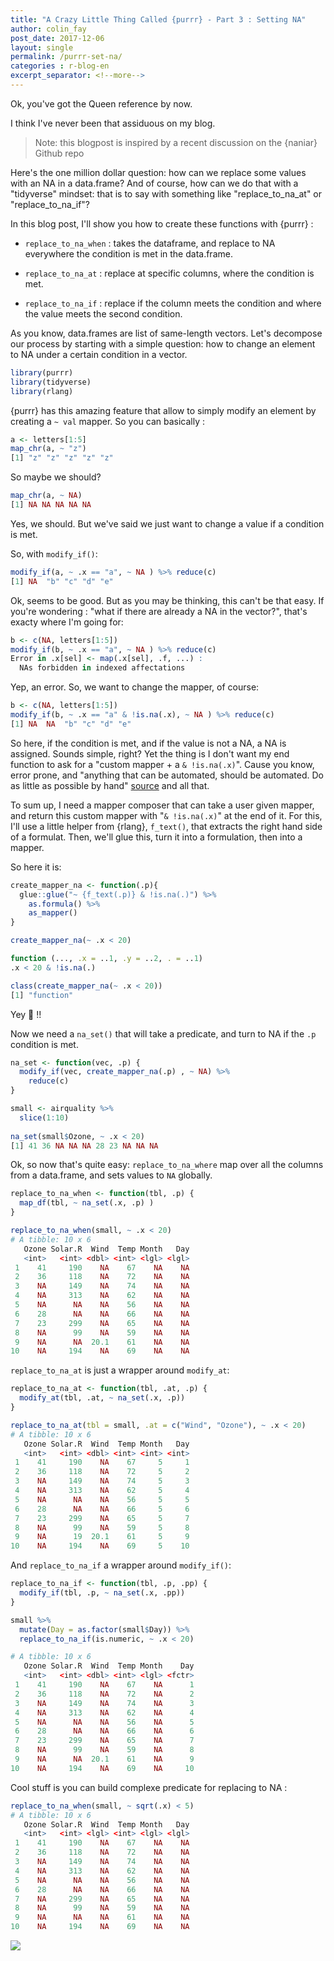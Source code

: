 ```yaml
---
title: "A Crazy Little Thing Called {purrr} - Part 3 : Setting NA"
author: colin_fay
post_date: 2017-12-06
layout: single
permalink: /purrr-set-na/
categories : r-blog-en
excerpt_separator: <!--more-->
---
```


Ok, you've got the Queen reference by now. 

<!--more-->

I think I've never been that assiduous on my blog. 

> Note: this blogpost is inspired by a recent discussion on the {naniar} Github repo

Here's the one million dollar question: how can we replace some values with an NA in a data.frame? And of course, how can we do that with a "tidyverse" mindset: that is to say with something like "replace_to_na_at" or "replace_to_na_if"?

In this blog post, I'll show you how to create these functions with {purrr} : 

+ `replace_to_na_when` : takes the dataframe, and replace to NA everywhere the condition is met in the data.frame. 

+ `replace_to_na_at` : replace at specific columns, where the condition is met. 

+ `replace_to_na_if` : replace if the column meets the condition and where the value meets the second condition. 

As you know, data.frames are list of same-length vectors. Let's decompose our process by starting with a simple question: how to change an element to NA under a certain condition in a vector. 

```r
library(purrr)
library(tidyverse)
library(rlang)
```

{purrr} has this amazing feature that allow to simply modify an element by creating a `~ val` mapper. So you can basically : 

```r
a <- letters[1:5]
map_chr(a, ~ "z")
[1] "z" "z" "z" "z" "z"
```

So maybe we should?

```r
map_chr(a, ~ NA)
[1] NA NA NA NA NA
```

Yes, we should. But we've said we just want to change a value if a condition is met. 

So, with `modify_if()`:

```r
modify_if(a, ~ .x == "a", ~ NA ) %>% reduce(c)
[1] NA  "b" "c" "d" "e"
```

Ok, seems to be good. But as you may be thinking, this can't be that easy. If you're wondering : "what if there are already a NA in the vector?", that's exacty where I'm going for: 

```r
b <- c(NA, letters[1:5])
modify_if(b, ~ .x == "a", ~ NA ) %>% reduce(c)
Error in .x[sel] <- map(.x[sel], .f, ...) : 
  NAs forbidden in indexed affectations
```

Yep, an error. So, we want to change the mapper, of course: 

```r
b <- c(NA, letters[1:5])
modify_if(b, ~ .x == "a" & !is.na(.x), ~ NA ) %>% reduce(c)
[1] NA  NA  "b" "c" "d" "e"
```

So here, if the condition is met, and if the value is not a NA, a NA is assigned. Sounds simple, right? Yet the thing is I don't want my end function to ask for a "custom mapper + a `& !is.na(.x)`". Cause you know, error prone, and "anything that can be automated, should be automated. Do as little as possible by hand" [source](http://r-pkgs.had.co.nz/intro.html) and all that. 

To sum up, I need a mapper composer that can take a user given mapper, and return this custom mapper with "`& !is.na(.x)`" at the end of it. For this, I'll use a little helper from {rlang}, `f_text()`, that extracts the right hand side of a formulat. Then, we'll glue this, turn it into a formulation, then into a mapper.

So here it is: 

```r
create_mapper_na <- function(.p){
  glue::glue("~ {f_text(.p)} & !is.na(.)") %>% 
    as.formula() %>%
    as_mapper()
}

create_mapper_na(~ .x < 20)

function (..., .x = ..1, .y = ..2, . = ..1) 
.x < 20 & !is.na(.)

class(create_mapper_na(~ .x < 20))
[1] "function"

```

Yey 🎉 !! 

Now we need a `na_set()` that will take a predicate, and turn to NA if the `.p` condition is met. 

```r
na_set <- function(vec, .p) {
  modify_if(vec, create_mapper_na(.p) , ~ NA) %>% 
    reduce(c)
}

small <- airquality %>% 
  slice(1:10)
  
na_set(small$Ozone, ~ .x < 20)
[1] 41 36 NA NA NA 28 23 NA NA NA
```

Ok, so now that's quite easy: `replace_to_na_where` map over all the columns from a data.frame, and sets values to `NA` globally. 

```r
replace_to_na_when <- function(tbl, .p) {
  map_df(tbl, ~ na_set(.x, .p) )
} 

replace_to_na_when(small, ~ .x < 20)  
# A tibble: 10 x 6
   Ozone Solar.R  Wind  Temp Month   Day
   <int>   <int> <dbl> <int> <lgl> <lgl>
 1    41     190    NA    67    NA    NA
 2    36     118    NA    72    NA    NA
 3    NA     149    NA    74    NA    NA
 4    NA     313    NA    62    NA    NA
 5    NA      NA    NA    56    NA    NA
 6    28      NA    NA    66    NA    NA
 7    23     299    NA    65    NA    NA
 8    NA      99    NA    59    NA    NA
 9    NA      NA  20.1    61    NA    NA
10    NA     194    NA    69    NA    NA
```

`replace_to_na_at` is just a wrapper around `modify_at`:

```r
replace_to_na_at <- function(tbl, .at, .p) {
  modify_at(tbl, .at, ~ na_set(.x, .p))
} 

replace_to_na_at(tbl = small, .at = c("Wind", "Ozone"), ~ .x < 20) 
# A tibble: 10 x 6
   Ozone Solar.R  Wind  Temp Month   Day
   <int>   <int> <dbl> <int> <int> <int>
 1    41     190    NA    67     5     1
 2    36     118    NA    72     5     2
 3    NA     149    NA    74     5     3
 4    NA     313    NA    62     5     4
 5    NA      NA    NA    56     5     5
 6    28      NA    NA    66     5     6
 7    23     299    NA    65     5     7
 8    NA      99    NA    59     5     8
 9    NA      19  20.1    61     5     9
10    NA     194    NA    69     5    10
```

And `replace_to_na_if` a wrapper around `modify_if()`:
```r
replace_to_na_if <- function(tbl, .p, .pp) {
  modify_if(tbl, .p, ~ na_set(.x, .pp))
} 

small %>%
  mutate(Day = as.factor(small$Day)) %>%
  replace_to_na_if(is.numeric, ~ .x < 20) 

# A tibble: 10 x 6
   Ozone Solar.R  Wind  Temp Month    Day
   <int>   <int> <dbl> <int> <lgl> <fctr>
 1    41     190    NA    67    NA      1
 2    36     118    NA    72    NA      2
 3    NA     149    NA    74    NA      3
 4    NA     313    NA    62    NA      4
 5    NA      NA    NA    56    NA      5
 6    28      NA    NA    66    NA      6
 7    23     299    NA    65    NA      7
 8    NA      99    NA    59    NA      8
 9    NA      NA  20.1    61    NA      9
10    NA     194    NA    69    NA     10
```

Cool stuff is you can build complexe predicate for replacing to NA : 

```r
replace_to_na_when(small, ~ sqrt(.x) < 5)
# A tibble: 10 x 6
   Ozone Solar.R  Wind  Temp Month   Day
   <int>   <int> <lgl> <int> <lgl> <lgl>
 1    41     190    NA    67    NA    NA
 2    36     118    NA    72    NA    NA
 3    NA     149    NA    74    NA    NA
 4    NA     313    NA    62    NA    NA
 5    NA      NA    NA    56    NA    NA
 6    28      NA    NA    66    NA    NA
 7    NA     299    NA    65    NA    NA
 8    NA      99    NA    59    NA    NA
 9    NA      NA    NA    61    NA    NA
10    NA     194    NA    69    NA    NA
```



![](https://raw.githubusercontent.com/ColinFay/colinfay.github.io/7905e7e3d6cc70cb09509df6b8e0176a019109dd/wp-content/uploads/2017/12/nana.jpg)